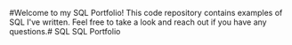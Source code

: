 #Welcome to my SQL Portfolio! This code repository contains examples of SQL I've written. Feel free to take a look and reach out if you have any questions.# SQL
SQL Portfolio
